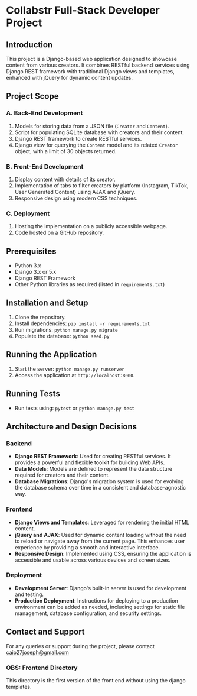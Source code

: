 # Collabstr Full-Stack Developer Project

## Introduction

This project is a Django-based web application designed to showcase content from various creators. It combines RESTful backend services using Django REST framework with traditional Django views and templates, enhanced with jQuery for dynamic content updates.

## Project Scope

### A. Back-End Development
1. Models for storing data from a JSON file (`Creator` and `Content`).
2. Script for populating SQLite database with creators and their content.
3. Django REST framework to create RESTful services.
4. Django view for querying the `Content` model and its related `Creator` object, with a limit of 30 objects returned.

### B. Front-End Development
1. Display content with details of its creator.
2. Implementation of tabs to filter creators by platform (Instagram, TikTok, User Generated Content) using AJAX and jQuery.
3. Responsive design using modern CSS techniques.

### C. Deployment
1. Hosting the implementation on a publicly accessible webpage.
2. Code hosted on a GitHub repository.

## Prerequisites
- Python 3.x
- Django 3.x or 5.x
- Django REST Framework
- Other Python libraries as required (listed in `requirements.txt`)

## Installation and Setup
1. Clone the repository.
2. Install dependencies: `pip install -r requirements.txt`
3. Run migrations: `python manage.py migrate`
4. Populate the database: `python seed.py`

## Running the Application
1. Start the server: `python manage.py runserver`
2. Access the application at `http://localhost:8000`.

## Running Tests
- Run tests using: `pytest` or `python manage.py test`

## Architecture and Design Decisions

### Backend
- **Django REST Framework**: Used for creating RESTful services. It provides a powerful and flexible toolkit for building Web APIs.
- **Data Models**: Models are defined to represent the data structure required for creators and their content.
- **Database Migrations**: Django's migration system is used for evolving the database schema over time in a consistent and database-agnostic way.

### Frontend
- **Django Views and Templates**: Leveraged for rendering the initial HTML content.
- **jQuery and AJAX**: Used for dynamic content loading without the need to reload or navigate away from the current page. This enhances user experience by providing a smooth and interactive interface.
- **Responsive Design**: Implemented using CSS, ensuring the application is accessible and usable across various devices and screen sizes.

### Deployment
- **Development Server**: Django's built-in server is used for development and testing.
- **Production Deployment**: Instructions for deploying to a production environment can be added as needed, including settings for static file management, database configuration, and security settings.

## Contact and Support
For any queries or support during the project, please contact caio27joseph@gmail.com

### OBS: Frontend Directory
This directory is the first version of the front end without using the django templates.